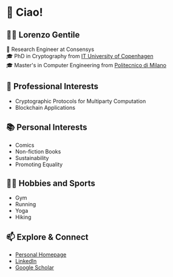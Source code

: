 # 👋 Ciao!

## 👨‍💻 Lorenzo Gentile
🔐 Research Engineer at Consensys  
🎓 PhD in Cryptography from [IT University of Copenhagen](https://www.itu.dk)  
🎓 Master's in Computer Engineering from [Politecnico di Milano](https://www.polimi.it)

## 🌟 Professional Interests
- Cryptographic Protocols for Multiparty Computation
- Blockchain Applications

## 📚 Personal Interests
- Comics
- Non-fiction Books
- Sustainability
- Promoting Equality

## 🏃‍♂️ Hobbies and Sports
- Gym
- Running
- Yoga
- Hiking

## 📫 Explore & Connect
- [Personal Homepage](https://lorenzogentile404.github.io/)
- [LinkedIn](https://www.linkedin.com/in/lorenzogentile404/)
- [Google Scholar](https://scholar.google.com/citations?user=YBFTYGQAAAAJ)
